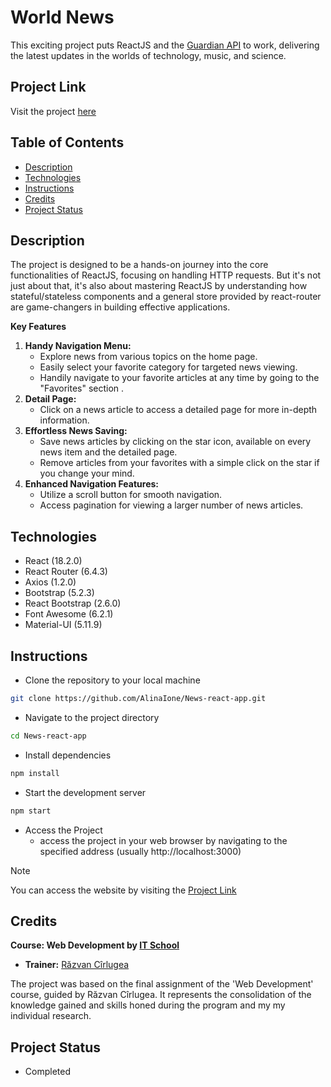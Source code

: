 # World News
This exciting project puts ReactJS and the [Guardian API](https://open-platform.theguardian.com/) to work, delivering the latest updates in the worlds of technology, music, and science.

## Project Link
Visit the project [here](https://world-news-app.netlify.app/)

## Table of Contents
* [Description](#description)
* [Technologies](#technologies)
* [Instructions](#instructions)
* [Credits](#credits)
* [Project Status](#project-status)

## Description
The project is designed to be a hands-on journey into the core functionalities of ReactJS, focusing on handling HTTP requests. But it's not just about that, it's also about mastering ReactJS by understanding how stateful/stateless components and a general store provided by react-router are game-changers in building effective applications.

**Key Features**

1. **Handy Navigation Menu:**
    - Explore news from various topics on the home page.
    - Easily select your favorite category for targeted news viewing.
    - Handily navigate to your favorite articles at any time by going to the  "Favorites" section .
2. **Detail Page:**
      - Click on a news article to access a detailed page for more in-depth information.
3. **Effortless News Saving:**
      - Save news articles by clicking on the star icon, available on every news item and the detailed page.
      - Remove articles from your favorites with a simple click on the star if you change your mind.
4. **Enhanced Navigation Features:**
      - Utilize a scroll button for smooth navigation.
      - Access pagination for viewing a larger number of news articles.

## Technologies
- React (18.2.0)
- React Router (6.4.3)
- Axios (1.2.0)
- Bootstrap (5.2.3)
- React Bootstrap (2.6.0)
- Font Awesome (6.2.1)
- Material-UI (5.11.9)


## Instructions
- Clone the repository to your local machine
```bash
git clone https://github.com/AlinaIone/News-react-app.git
```
- Navigate to the project directory
```bash
cd News-react-app
```
- Install dependencies
```bash
npm install
```
- Start the development server
```bash
npm start
```
- Access the Project
  - access the project in your web browser by navigating to the specified address (usually http://localhost:3000)
> [!NOTE]
> You can access the website by visiting the [Project Link](#project-link)

## Credits
**Course: Web Development by [IT School](https://www.itschool.ro/cursuri/curs-web-development-online)**
- **Trainer:** [Răzvan Cîrlugea](https://github.com/razvancir96)

The project was based on the final assignment of the 'Web Development' course, guided by Răzvan Cîrlugea. It represents the consolidation of the knowledge gained and skills honed during the program and my my individual research.

## Project Status
- Completed
